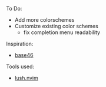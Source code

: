 To Do:

- Add more colorschemes
- Customize existing color schemes
  - fix completion menu readability

Inspiration:

- [base46](https://github.com/NvChad/base46)

Tools used:

- [lush.nvim](https://github.com/rktjmp/lush.nvim)
